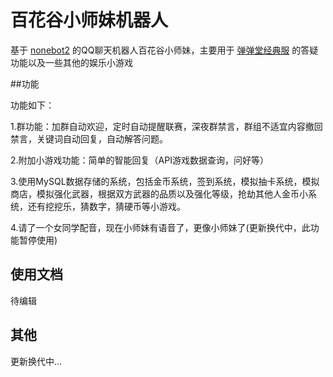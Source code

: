 # 百花谷小师妹机器人

基于 [nonebot2](https://v2.nonebot.dev/) 的QQ聊天机器人百花谷小师妹，主要用于 [弹弹堂经典服](https://ddt.wan.com) 的答疑功能以及一些其他的娱乐小游戏

##功能

功能如下：

1.群功能：加群自动欢迎，定时自动提醒联赛，深夜群禁言，群组不适宜内容撤回禁言，关键词自动回复，自动解答问题。

2.附加小游戏功能：简单的智能回复（API游戏数据查询，问好等）

3.使用MySQL数据存储的系统，包括金币系统，签到系统，模拟抽卡系统，模拟商店，模拟强化武器，根据双方武器的品质以及强化等级，抢劫其他人金币小系统，还有挖挖乐，猜数字，猜硬币等小游戏。

4.请了一个女同学配音，现在小师妹有语音了，更像小师妹了(更新换代中，此功能暂停使用)



## 使用文档

待编辑

## 其他

更新换代中...
